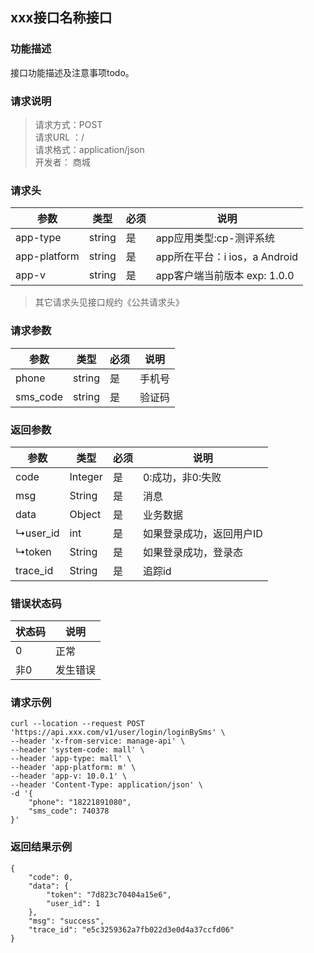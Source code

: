 
## xxx接口名称接口
### 功能描述
接口功能描述及注意事项todo。

### 请求说明
> 请求方式：POST<br>
请求URL ：/ <br>
请求格式：application/json <br>
开发者： 商城

### 请求头
参数       | 类型    | 必须   |说明
------------|-----------|-----------|-----------
app-type   |string|是 | app应用类型:cp-测评系统
app-platform   |string |是  |app所在平台：i ios，a Android
app-v|string|是|app客户端当前版本 exp: 1.0.0

> 其它请求头见接口规约《公共请求头》
### 请求参数
参数         |类型       | 必须       |说明
------------|-----------|-----------|-----------
phone |string   | 是 |手机号
sms_code |string   | 是 | 验证码

### 返回参数
参数         | 类型      | 必须 | 说明
------------|-----------|-----------|-----------
code |  Integer | 是| 0:成功，非0:失败 
msg |   String | 是 |消息
data |   Object |  是 |业务数据
↳user_id |   int|   是 | 如果登录成功，返回用户ID  
↳token |   String|   是 | 如果登录成功，登录态  
trace_id |   String | 是   |追踪id

### 错误状态码
状态码       |说明
------------|-----------
0           |正常
非0         |发生错误

### 请求示例
```
curl --location --request POST 'https://api.xxx.com/v1/user/login/loginBySms' \
--header 'x-from-service: manage-api' \
--header 'system-code: mall' \
--header 'app-type: mall' \
--header 'app-platform: m' \
--header 'app-v: 10.0.1' \
--header 'Content-Type: application/json' \
-d '{
    "phone": "18221891080",
    "sms_code": 740378
}'
```

### 返回结果示例
```
{
    "code": 0,
    "data": {
        "token": "7d823c70404a15e6",
        "user_id": 1
    },
    "msg": "success",
    "trace_id": "e5c3259362a7fb022d3e0d4a37ccfd06"
}
```